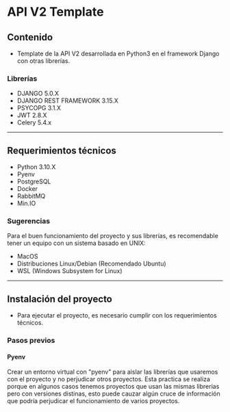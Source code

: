 # API V2 Template

## Contenido

- Template de la API V2 desarrollada en Python3 en el framework Django con otras librerías.

### Librerías

- DJANGO 5.0.X
- DJANGO REST FRAMEWORK 3.15.X
- PSYCOPG 3.1.X
- JWT 2.8.X
- Celery 5.4.x

---

## Requerimientos técnicos

- Python 3.10.X
- Pyenv
- PostgreSQL
- Docker
- RabbitMQ
- Min.IO

### Sugerencias

Para el buen funcionamiento del proyecto y sus librerías, es recomendable tener un equipo con un sistema basado en UNIX:

- MacOS
- Distribuciones Linux/Debian (Recomendado Ubuntu)
- WSL (Windows Subsystem for Linux)

---

## Instalación del proyecto

- Para ejecutar el proyecto, es necesario cumplir con los requerimientos técnicos.

### Pasos previos

#### Pyenv

Crear un entorno virtual con "pyenv" para aislar las librerías que usaremos con el proyecto y no perjudicar otros proyectos. Esta practica se realiza porque en algunos casos tenemos proyectos que usan las mismas librerías pero con versiones  distinas, esto puede cauzar algún  cruce de información  que podría perjudicar el funcionamiento de varios proyectos.
